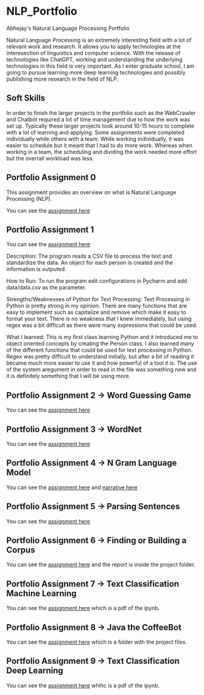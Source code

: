 # NLP_Portfolio
Abhejay's Natural Language Processing Portfolio

Natural Language Processing is an extremely interesting field with a lot of relevant work and research. It allows you to apply technologies at the interesection of linguistics and computer science. With the release of technologies like ChatGPT, working and understanding the underlying technologies in this field is very important. As I enter graduate school, I am going to pursue learning more deep learning technologies and possibly publishing more research in the field of NLP.

## Soft Skills

In order to finish the larger projects in the portfolio such as the WebCrawler and Chatbot required a lot of time management due to how the work was set up. Typically these larger projects took around 10-15 hours to complete with a lot of learning and applying. Some assignments were completed individually while others with a team. While working individually, it was easier to schedule but it meant that I had to do more work. Whereas when working in a team, the scheduling and dividing the work needed more effort but the overrall workload was less.

## Portfolio Assignment 0

This assignment provides an overview on what is Natural Language Processing (NLP).

You can see the [assignment here](Assignment0.pdf)

## Portfolio Assignment 1

You can see the [assignment here](Assignment1.py)

Description:
The program reads a CSV file to process the text and standardize the data. An object for each person is created and the information is outputed.

How to Run:
To run the program edit configurations in Pycharm and add data/data.csv as the parameter.

Strengths/Weaknesses of Python for Text Processing:
Text Processing in Python is pretty strong in my opinion. There are many functions that are easy to implement such as capitalize and remove which make it easy to format your text. There is no weakness that I knew immediately, but using regex was a bit difficult as there were many expressions that could be used.

What I learned:
This is my first class learning Python and it introduced me to object oriented concepts by creating the Person class. I also learned many of the different functions that could be used for text processing in Python. Regex was pretty difficult to understand initially, but after a bit of reading it became much more easier to use it and how powerful of a tool it is. The use of the system aregument in order to read in the file was something new and it is definitely something that I will be using more.

## Portfolio Assignment 2 -> Word Guessing Game

You can see the [assignment here](Assignment2.py)

## Portfolio Assignment 3 -> WordNet

You can see the [assignment here](Assignment3.pdf)

## Portfolio Assignment 4 -> N Gram Language Model

You can see the [assignment here](Assignment4) and [narrative here](Assignment4_N-grams_Narrative.pdf)

## Portfolio Assignment 5 -> Parsing Sentences

You can see the [assignment here](Assignment5.pdf)

## Portfolio Assignment 6 -> Finding or Building a Corpus

You can see the [assignment here](Assignment6) and the report is inside the project folder.

## Portfolio Assignment 7 -> Text Classification Machine Learning

You can see the [assignment here](Assignment7.pdf) which is a pdf of the ipynb.

## Portfolio Assignment 8 -> Java the CoffeeBot

You can see the [assignment here](CoffeeBot) which is a folder with the project files.

## Portfolio Assignment 9 -> Text Classification Deep Learning

You can see the [assignment here](TextClassification-DeepLearning.pdf) whihc is a pdf of the ipynb.
